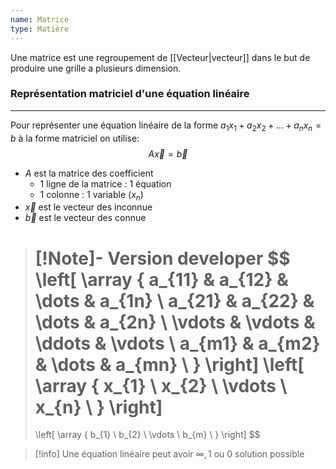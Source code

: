 ```yaml
---
name: Matrice
type: Matière
---
```

Une matrice est une regroupement de [[Vecteur|vecteur]] dans le but de produire une grille a plusieurs dimension.

### Représentation matriciel d'une équation linéaire
---
Pour représenter une équation linéaire de la forme $a_{1}x_{1} + a_{2}x_{2} +  \dots+ a_{n}x_{n} = b$ à la forme matriciel on utilise:
$$A\vec{x} = \vec{b}$$

- $A$ est la matrice des coefficient
    - 1 ligne de la matrice : 1 équation
    - 1 colonne : 1 variable ($x_n$)
- $\vec{x}$ est le vecteur des inconnue
- $\vec{b}$ est le vecteur des connue

>[!Note]- Version developer
>$$
>\left[ 
>\array
>{
>a_{11} & a_{12} & \dots & a_{1n} \\
>a_{21} & a_{22} & \dots & a_{2n} \\
>\vdots & \vdots & \ddots & \vdots \\
>a_{m1} & a_{m2} & \dots & a_{mn} \\
>}
>\right]
>\left[ 
>\array
>{
>x_{1} \\
>x_{2} \\
>\vdots \\
>x_{n} \\
>}
>\right]
>=
>\left[ 
>\array
>{
>b_{1} \\
>b_{2} \\
>\vdots \\
>b_{m} \\
>}
>\right]
>$$

>[!info]
> Une équation linéaire peut avoir $\infty, 1 \ \text{ou} \ 0$ solution possible